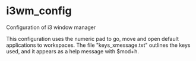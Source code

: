 # i3wm_config

Configuration of i3 window manager

This configuration uses the numeric pad to go, move and open default applications to workspaces. The file "keys_xmessage.txt" outlines the keys used, and it appears as a help message with $mod+h.
